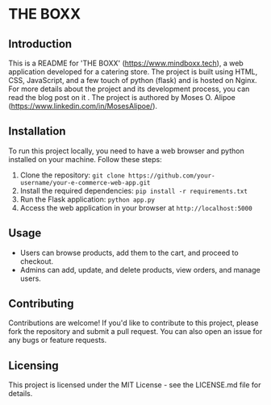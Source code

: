 # THE BOXX

## Introduction
This is a README for 'THE BOXX' (https://www.mindboxx.tech), a web application developed for a catering store. The project is built using HTML, CSS, JavaScript, and a few touch of python (flask) and is hosted on Nginx. For more details about the project and its development process, you can read the blog post on it <!--Add blog post link -->. The project is authored by Moses O. Alipoe (https://www.linkedin.com/in/MosesAlipoe/).

## Installation
To run this project locally, you need to have a web browser and python installed on your machine. Follow these steps:

1. Clone the repository: `git clone https://github.com/your-username/your-e-commerce-web-app.git`
2. Install the required dependencies: `pip install -r requirements.txt`
3. Run the Flask application: `python app.py`
4. Access the web application in your browser at `http://localhost:5000`

## Usage
- Users can browse products, add them to the cart, and proceed to checkout.
- Admins can add, update, and delete products, view orders, and manage users.

## Contributing
Contributions are welcome! If you'd like to contribute to this project, please fork the repository and submit a pull request. You can also open an issue for any bugs or feature requests.


## Licensing
This project is licensed under the MIT License - see the LICENSE.md file for details.
